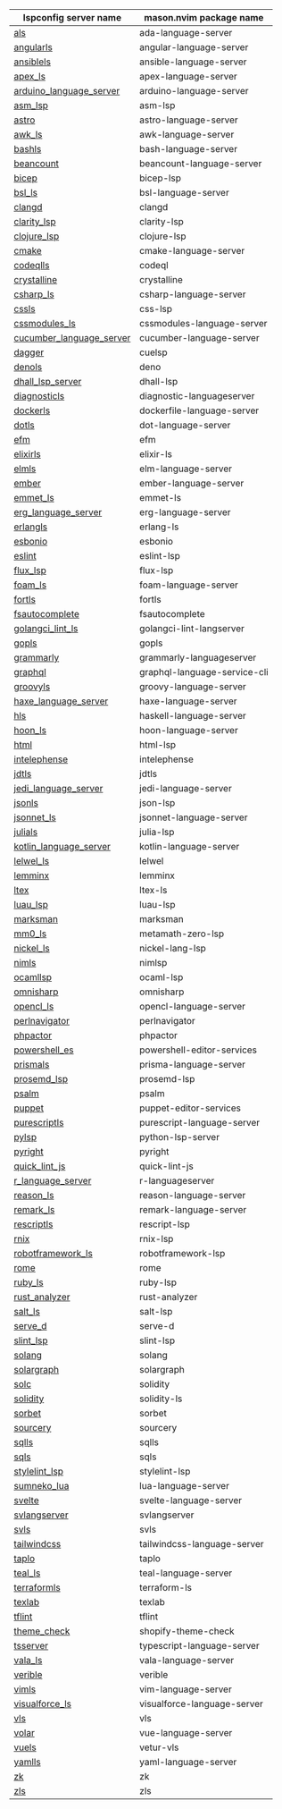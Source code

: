 <!--- THIS FILE IS GENERATED. DO NOT EDIT MANUALLY. -->
| lspconfig server name | mason.nvim package name |
| --------------------- | ----------------------- |
| [als](https://github.com/neovim/nvim-lspconfig/blob/master/doc/server_configurations.md#als) | ada-language-server |
| [angularls](https://github.com/neovim/nvim-lspconfig/blob/master/doc/server_configurations.md#angularls) | angular-language-server |
| [ansiblels](https://github.com/neovim/nvim-lspconfig/blob/master/doc/server_configurations.md#ansiblels) | ansible-language-server |
| [apex_ls](https://github.com/neovim/nvim-lspconfig/blob/master/doc/server_configurations.md#apex_ls) | apex-language-server |
| [arduino_language_server](https://github.com/neovim/nvim-lspconfig/blob/master/doc/server_configurations.md#arduino_language_server) | arduino-language-server |
| [asm_lsp](https://github.com/neovim/nvim-lspconfig/blob/master/doc/server_configurations.md#asm_lsp) | asm-lsp |
| [astro](https://github.com/neovim/nvim-lspconfig/blob/master/doc/server_configurations.md#astro) | astro-language-server |
| [awk_ls](https://github.com/neovim/nvim-lspconfig/blob/master/doc/server_configurations.md#awk_ls) | awk-language-server |
| [bashls](https://github.com/neovim/nvim-lspconfig/blob/master/doc/server_configurations.md#bashls) | bash-language-server |
| [beancount](https://github.com/neovim/nvim-lspconfig/blob/master/doc/server_configurations.md#beancount) | beancount-language-server |
| [bicep](https://github.com/neovim/nvim-lspconfig/blob/master/doc/server_configurations.md#bicep) | bicep-lsp |
| [bsl_ls](https://github.com/neovim/nvim-lspconfig/blob/master/doc/server_configurations.md#bsl_ls) | bsl-language-server |
| [clangd](https://github.com/neovim/nvim-lspconfig/blob/master/doc/server_configurations.md#clangd) | clangd |
| [clarity_lsp](https://github.com/neovim/nvim-lspconfig/blob/master/doc/server_configurations.md#clarity_lsp) | clarity-lsp |
| [clojure_lsp](https://github.com/neovim/nvim-lspconfig/blob/master/doc/server_configurations.md#clojure_lsp) | clojure-lsp |
| [cmake](https://github.com/neovim/nvim-lspconfig/blob/master/doc/server_configurations.md#cmake) | cmake-language-server |
| [codeqlls](https://github.com/neovim/nvim-lspconfig/blob/master/doc/server_configurations.md#codeqlls) | codeql |
| [crystalline](https://github.com/neovim/nvim-lspconfig/blob/master/doc/server_configurations.md#crystalline) | crystalline |
| [csharp_ls](https://github.com/neovim/nvim-lspconfig/blob/master/doc/server_configurations.md#csharp_ls) | csharp-language-server |
| [cssls](https://github.com/neovim/nvim-lspconfig/blob/master/doc/server_configurations.md#cssls) | css-lsp |
| [cssmodules_ls](https://github.com/neovim/nvim-lspconfig/blob/master/doc/server_configurations.md#cssmodules_ls) | cssmodules-language-server |
| [cucumber_language_server](https://github.com/neovim/nvim-lspconfig/blob/master/doc/server_configurations.md#cucumber_language_server) | cucumber-language-server |
| [dagger](https://github.com/neovim/nvim-lspconfig/blob/master/doc/server_configurations.md#dagger) | cuelsp |
| [denols](https://github.com/neovim/nvim-lspconfig/blob/master/doc/server_configurations.md#denols) | deno |
| [dhall_lsp_server](https://github.com/neovim/nvim-lspconfig/blob/master/doc/server_configurations.md#dhall_lsp_server) | dhall-lsp |
| [diagnosticls](https://github.com/neovim/nvim-lspconfig/blob/master/doc/server_configurations.md#diagnosticls) | diagnostic-languageserver |
| [dockerls](https://github.com/neovim/nvim-lspconfig/blob/master/doc/server_configurations.md#dockerls) | dockerfile-language-server |
| [dotls](https://github.com/neovim/nvim-lspconfig/blob/master/doc/server_configurations.md#dotls) | dot-language-server |
| [efm](https://github.com/neovim/nvim-lspconfig/blob/master/doc/server_configurations.md#efm) | efm |
| [elixirls](https://github.com/neovim/nvim-lspconfig/blob/master/doc/server_configurations.md#elixirls) | elixir-ls |
| [elmls](https://github.com/neovim/nvim-lspconfig/blob/master/doc/server_configurations.md#elmls) | elm-language-server |
| [ember](https://github.com/neovim/nvim-lspconfig/blob/master/doc/server_configurations.md#ember) | ember-language-server |
| [emmet_ls](https://github.com/neovim/nvim-lspconfig/blob/master/doc/server_configurations.md#emmet_ls) | emmet-ls |
| [erg_language_server](https://github.com/neovim/nvim-lspconfig/blob/master/doc/server_configurations.md#erg_language_server) | erg-language-server |
| [erlangls](https://github.com/neovim/nvim-lspconfig/blob/master/doc/server_configurations.md#erlangls) | erlang-ls |
| [esbonio](https://github.com/neovim/nvim-lspconfig/blob/master/doc/server_configurations.md#esbonio) | esbonio |
| [eslint](https://github.com/neovim/nvim-lspconfig/blob/master/doc/server_configurations.md#eslint) | eslint-lsp |
| [flux_lsp](https://github.com/neovim/nvim-lspconfig/blob/master/doc/server_configurations.md#flux_lsp) | flux-lsp |
| [foam_ls](https://github.com/neovim/nvim-lspconfig/blob/master/doc/server_configurations.md#foam_ls) | foam-language-server |
| [fortls](https://github.com/neovim/nvim-lspconfig/blob/master/doc/server_configurations.md#fortls) | fortls |
| [fsautocomplete](https://github.com/neovim/nvim-lspconfig/blob/master/doc/server_configurations.md#fsautocomplete) | fsautocomplete |
| [golangci_lint_ls](https://github.com/neovim/nvim-lspconfig/blob/master/doc/server_configurations.md#golangci_lint_ls) | golangci-lint-langserver |
| [gopls](https://github.com/neovim/nvim-lspconfig/blob/master/doc/server_configurations.md#gopls) | gopls |
| [grammarly](https://github.com/neovim/nvim-lspconfig/blob/master/doc/server_configurations.md#grammarly) | grammarly-languageserver |
| [graphql](https://github.com/neovim/nvim-lspconfig/blob/master/doc/server_configurations.md#graphql) | graphql-language-service-cli |
| [groovyls](https://github.com/neovim/nvim-lspconfig/blob/master/doc/server_configurations.md#groovyls) | groovy-language-server |
| [haxe_language_server](https://github.com/neovim/nvim-lspconfig/blob/master/doc/server_configurations.md#haxe_language_server) | haxe-language-server |
| [hls](https://github.com/neovim/nvim-lspconfig/blob/master/doc/server_configurations.md#hls) | haskell-language-server |
| [hoon_ls](https://github.com/neovim/nvim-lspconfig/blob/master/doc/server_configurations.md#hoon_ls) | hoon-language-server |
| [html](https://github.com/neovim/nvim-lspconfig/blob/master/doc/server_configurations.md#html) | html-lsp |
| [intelephense](https://github.com/neovim/nvim-lspconfig/blob/master/doc/server_configurations.md#intelephense) | intelephense |
| [jdtls](https://github.com/neovim/nvim-lspconfig/blob/master/doc/server_configurations.md#jdtls) | jdtls |
| [jedi_language_server](https://github.com/neovim/nvim-lspconfig/blob/master/doc/server_configurations.md#jedi_language_server) | jedi-language-server |
| [jsonls](https://github.com/neovim/nvim-lspconfig/blob/master/doc/server_configurations.md#jsonls) | json-lsp |
| [jsonnet_ls](https://github.com/neovim/nvim-lspconfig/blob/master/doc/server_configurations.md#jsonnet_ls) | jsonnet-language-server |
| [julials](https://github.com/neovim/nvim-lspconfig/blob/master/doc/server_configurations.md#julials) | julia-lsp |
| [kotlin_language_server](https://github.com/neovim/nvim-lspconfig/blob/master/doc/server_configurations.md#kotlin_language_server) | kotlin-language-server |
| [lelwel_ls](https://github.com/neovim/nvim-lspconfig/blob/master/doc/server_configurations.md#lelwel_ls) | lelwel |
| [lemminx](https://github.com/neovim/nvim-lspconfig/blob/master/doc/server_configurations.md#lemminx) | lemminx |
| [ltex](https://github.com/neovim/nvim-lspconfig/blob/master/doc/server_configurations.md#ltex) | ltex-ls |
| [luau_lsp](https://github.com/neovim/nvim-lspconfig/blob/master/doc/server_configurations.md#luau_lsp) | luau-lsp |
| [marksman](https://github.com/neovim/nvim-lspconfig/blob/master/doc/server_configurations.md#marksman) | marksman |
| [mm0_ls](https://github.com/neovim/nvim-lspconfig/blob/master/doc/server_configurations.md#mm0_ls) | metamath-zero-lsp |
| [nickel_ls](https://github.com/neovim/nvim-lspconfig/blob/master/doc/server_configurations.md#nickel_ls) | nickel-lang-lsp |
| [nimls](https://github.com/neovim/nvim-lspconfig/blob/master/doc/server_configurations.md#nimls) | nimlsp |
| [ocamllsp](https://github.com/neovim/nvim-lspconfig/blob/master/doc/server_configurations.md#ocamllsp) | ocaml-lsp |
| [omnisharp](https://github.com/neovim/nvim-lspconfig/blob/master/doc/server_configurations.md#omnisharp) | omnisharp |
| [opencl_ls](https://github.com/neovim/nvim-lspconfig/blob/master/doc/server_configurations.md#opencl_ls) | opencl-language-server |
| [perlnavigator](https://github.com/neovim/nvim-lspconfig/blob/master/doc/server_configurations.md#perlnavigator) | perlnavigator |
| [phpactor](https://github.com/neovim/nvim-lspconfig/blob/master/doc/server_configurations.md#phpactor) | phpactor |
| [powershell_es](https://github.com/neovim/nvim-lspconfig/blob/master/doc/server_configurations.md#powershell_es) | powershell-editor-services |
| [prismals](https://github.com/neovim/nvim-lspconfig/blob/master/doc/server_configurations.md#prismals) | prisma-language-server |
| [prosemd_lsp](https://github.com/neovim/nvim-lspconfig/blob/master/doc/server_configurations.md#prosemd_lsp) | prosemd-lsp |
| [psalm](https://github.com/neovim/nvim-lspconfig/blob/master/doc/server_configurations.md#psalm) | psalm |
| [puppet](https://github.com/neovim/nvim-lspconfig/blob/master/doc/server_configurations.md#puppet) | puppet-editor-services |
| [purescriptls](https://github.com/neovim/nvim-lspconfig/blob/master/doc/server_configurations.md#purescriptls) | purescript-language-server |
| [pylsp](https://github.com/neovim/nvim-lspconfig/blob/master/doc/server_configurations.md#pylsp) | python-lsp-server |
| [pyright](https://github.com/neovim/nvim-lspconfig/blob/master/doc/server_configurations.md#pyright) | pyright |
| [quick_lint_js](https://github.com/neovim/nvim-lspconfig/blob/master/doc/server_configurations.md#quick_lint_js) | quick-lint-js |
| [r_language_server](https://github.com/neovim/nvim-lspconfig/blob/master/doc/server_configurations.md#r_language_server) | r-languageserver |
| [reason_ls](https://github.com/neovim/nvim-lspconfig/blob/master/doc/server_configurations.md#reason_ls) | reason-language-server |
| [remark_ls](https://github.com/neovim/nvim-lspconfig/blob/master/doc/server_configurations.md#remark_ls) | remark-language-server |
| [rescriptls](https://github.com/neovim/nvim-lspconfig/blob/master/doc/server_configurations.md#rescriptls) | rescript-lsp |
| [rnix](https://github.com/neovim/nvim-lspconfig/blob/master/doc/server_configurations.md#rnix) | rnix-lsp |
| [robotframework_ls](https://github.com/neovim/nvim-lspconfig/blob/master/doc/server_configurations.md#robotframework_ls) | robotframework-lsp |
| [rome](https://github.com/neovim/nvim-lspconfig/blob/master/doc/server_configurations.md#rome) | rome |
| [ruby_ls](https://github.com/neovim/nvim-lspconfig/blob/master/doc/server_configurations.md#ruby_ls) | ruby-lsp |
| [rust_analyzer](https://github.com/neovim/nvim-lspconfig/blob/master/doc/server_configurations.md#rust_analyzer) | rust-analyzer |
| [salt_ls](https://github.com/neovim/nvim-lspconfig/blob/master/doc/server_configurations.md#salt_ls) | salt-lsp |
| [serve_d](https://github.com/neovim/nvim-lspconfig/blob/master/doc/server_configurations.md#serve_d) | serve-d |
| [slint_lsp](https://github.com/neovim/nvim-lspconfig/blob/master/doc/server_configurations.md#slint_lsp) | slint-lsp |
| [solang](https://github.com/neovim/nvim-lspconfig/blob/master/doc/server_configurations.md#solang) | solang |
| [solargraph](https://github.com/neovim/nvim-lspconfig/blob/master/doc/server_configurations.md#solargraph) | solargraph |
| [solc](https://github.com/neovim/nvim-lspconfig/blob/master/doc/server_configurations.md#solc) | solidity |
| [solidity](https://github.com/neovim/nvim-lspconfig/blob/master/doc/server_configurations.md#solidity) | solidity-ls |
| [sorbet](https://github.com/neovim/nvim-lspconfig/blob/master/doc/server_configurations.md#sorbet) | sorbet |
| [sourcery](https://github.com/neovim/nvim-lspconfig/blob/master/doc/server_configurations.md#sourcery) | sourcery |
| [sqlls](https://github.com/neovim/nvim-lspconfig/blob/master/doc/server_configurations.md#sqlls) | sqlls |
| [sqls](https://github.com/neovim/nvim-lspconfig/blob/master/doc/server_configurations.md#sqls) | sqls |
| [stylelint_lsp](https://github.com/neovim/nvim-lspconfig/blob/master/doc/server_configurations.md#stylelint_lsp) | stylelint-lsp |
| [sumneko_lua](https://github.com/neovim/nvim-lspconfig/blob/master/doc/server_configurations.md#sumneko_lua) | lua-language-server |
| [svelte](https://github.com/neovim/nvim-lspconfig/blob/master/doc/server_configurations.md#svelte) | svelte-language-server |
| [svlangserver](https://github.com/neovim/nvim-lspconfig/blob/master/doc/server_configurations.md#svlangserver) | svlangserver |
| [svls](https://github.com/neovim/nvim-lspconfig/blob/master/doc/server_configurations.md#svls) | svls |
| [tailwindcss](https://github.com/neovim/nvim-lspconfig/blob/master/doc/server_configurations.md#tailwindcss) | tailwindcss-language-server |
| [taplo](https://github.com/neovim/nvim-lspconfig/blob/master/doc/server_configurations.md#taplo) | taplo |
| [teal_ls](https://github.com/neovim/nvim-lspconfig/blob/master/doc/server_configurations.md#teal_ls) | teal-language-server |
| [terraformls](https://github.com/neovim/nvim-lspconfig/blob/master/doc/server_configurations.md#terraformls) | terraform-ls |
| [texlab](https://github.com/neovim/nvim-lspconfig/blob/master/doc/server_configurations.md#texlab) | texlab |
| [tflint](https://github.com/neovim/nvim-lspconfig/blob/master/doc/server_configurations.md#tflint) | tflint |
| [theme_check](https://github.com/neovim/nvim-lspconfig/blob/master/doc/server_configurations.md#theme_check) | shopify-theme-check |
| [tsserver](https://github.com/neovim/nvim-lspconfig/blob/master/doc/server_configurations.md#tsserver) | typescript-language-server |
| [vala_ls](https://github.com/neovim/nvim-lspconfig/blob/master/doc/server_configurations.md#vala_ls) | vala-language-server |
| [verible](https://github.com/neovim/nvim-lspconfig/blob/master/doc/server_configurations.md#verible) | verible |
| [vimls](https://github.com/neovim/nvim-lspconfig/blob/master/doc/server_configurations.md#vimls) | vim-language-server |
| [visualforce_ls](https://github.com/neovim/nvim-lspconfig/blob/master/doc/server_configurations.md#visualforce_ls) | visualforce-language-server |
| [vls](https://github.com/neovim/nvim-lspconfig/blob/master/doc/server_configurations.md#vls) | vls |
| [volar](https://github.com/neovim/nvim-lspconfig/blob/master/doc/server_configurations.md#volar) | vue-language-server |
| [vuels](https://github.com/neovim/nvim-lspconfig/blob/master/doc/server_configurations.md#vuels) | vetur-vls |
| [yamlls](https://github.com/neovim/nvim-lspconfig/blob/master/doc/server_configurations.md#yamlls) | yaml-language-server |
| [zk](https://github.com/neovim/nvim-lspconfig/blob/master/doc/server_configurations.md#zk) | zk |
| [zls](https://github.com/neovim/nvim-lspconfig/blob/master/doc/server_configurations.md#zls) | zls |